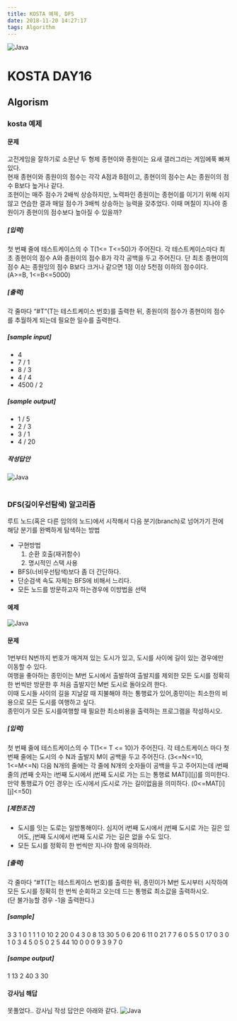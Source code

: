 ```yaml
---
title: KOSTA 예제, DFS
date: 2018-11-20 14:27:17
tags: Algorithm
---
```


![Java](/images/algorism_logo.png)
# KOSTA DAY16
## Algorism

### kosta 예제
#### 문제
고전게임을 잘하기로 소문난 두 형제 종현이와 종원이는 요새 갤러그라는 게임에푹 빠져 있다.    
현재 종현이와 종원이의 점수는 각각 A점과 B점이고, 종현이의 점수는 A는 종원이의 점수 B보다 높거나 같다.   
조현이는 매주 점수가 2배씩 상승하지만, 노력파인 종원이는 종현이를 이기기 위해 쉬지 않고 연습한 결과 매일 점수가 3배씩 상승하는 능력을 갖추었다.
이때 며칠이 지나야 종원이가 종현이의 점수보다 높아질 수 있을까?
##### [입력]
첫 번째 줄에 테스트케이스의 수 T(1<= T<=50)가 주어진다.
각 테스트케이스마다 최초 종현이의 점수 A와 종원이의 점수 B가 각각 공백을 두고
주어진다. 단 최초 종현이의 점수 A는 종원잉의 점수 B보다 크거나 같으면 1점
이상 5천점 이하의 점수이다. (A>=B, 1<=B<=5000)

##### [출력]
각 줄마다 “#T”(T는 테스트케이스 번호)를 출력한 뒤, 종원이의 점수가 종현이의 점수를
추월하게 되는데 필요한 일수를 출력한다.

##### [sample input]
- 4
- 7 / 1
- 8 / 3
- 4 / 4
- 4500 / 2

##### [sample output]
- 1 / 5
- 2 / 3
- 3 / 1
- 4 / 20

##### 작성답안
![Java](/images/algorism/algorism01-01.png)
<br><br>

### DFS(깊이우선탐색) 알고리즘
루트 노드(혹은 다른 임의의 노드)에서 시작해서 다음 분기(branch)로 넘어가기 전에 해당 분기를 완벽하게 탐색하는 방법
- 구현방법
    1.  순환 호출(재귀함수)
    1.  명시적인 스택 사용
- BFS(너비우선탐색)보다 좀 더 간단하다.
- 단순검색 속도 자체는 BFS에 비해서 느리다.
- 모든 노드를 방문하고자 하는경우에 이방법을 선택
#### 예제
![Java](/images/algorism/algorism01-02.png)

#### 문제
1번부터 N번까지 번호가 매겨져 있는 도시가 있고, 도시를 사이에 길이 있는 경우에만 이동할 수 있다.   
여행을 좋아하는 종민이는 M번 도시에서 출발하여 출발지를 제외한 모든 도시를 정확히 한 번씩만 방문한 후 처음 출발지인 M번 도시로 돌아오려 한다.   
이때 도시들 사이의 길을 지날갈 때 지불해야 하는 통행료가 있어,종민이는 최소한의 비용으로 모든 도시를 여행하고 싶다.   
종민이가 모든 도시를여행할 때 필요한 최소비용을 출력하는 프로그램을 작성하시오.

##### [입력]
첫 번째 줄에 테스트케이스의 수 T(1<= T <= 10)가 주어진다.
각 테스트케이스 마다 첫 번째 줄에는 도시의 수 N과 출발지 M이 공백을 두고 주어진다.
(3<=N<=10, 1<=M<=N) 다음 N개의 줄에는 각 줄에 N개의 숫자들이 공백을 두고 주어지는데 i번째 줄의 j번째 숫자는 i번째 도시에서 j번째 도시로 가는 드는
통행료 MAT[i][j]를 의미한다.   
만약 통행료가 0인 경우는 i도시에서 j도시로 가는 길이없음을 의미하다. (0<=MAT[i][j]<=50)

##### [제한조건]
- 도시를 잇는 도로는 일방통해이다. 심지어 i번째 도시에서 j번째 도시로 가는 길은 있어도, j번째 도시에서 i번째 도시로 가는 길은 없을 수도 있다.
- 모든 도시를 정확히 한 번씩만 지나야 함에 유의하라.

##### [출력]
각 줄마다 “#T(T는 테스트케이스 번호)를 출력한 뒤, 종민이가 M번 도시부터 시작하여 모든 도시를 정확히 한 번씩 순회하고 오는데 드는 통행료 최소값을 출력하시오.   
(단 불가능할 경우 -1을 출력한다.)

##### [sample]
3
3 1
0 1 1
1 0 10
2 20 0
4 3
0 8 13 30
5 0 6 20
6 11 0 21
7 7 6 0
5 5
0 17 0 3 0
1 0 3 4 5
0 5 0 2 5
44 10 0 0 0
9 3 9 7 0

##### [sampe output]
1 13
2 40
3 30

#### 강사님 해답
못풀었다.. 강사님 작성 답안은 아래와 같다.
![Java](/images/algorism/algorism01-03.png)
<br><br>







